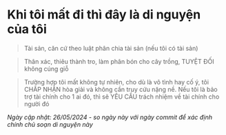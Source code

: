 # Khi tôi mất đi thì đây là di nguyện của tôi

> Tài sản, căn cứ theo luật phân chia tài sản (nếu tôi có tài sản)

> Thân xác, thiêu thành tro, làm phân bón cho cây trồng, TUYỆT ĐỐI không cúng giỗ

> Trường hợp tôi mất không tự nhiên, cho dù là vô tình hay cố ý, tôi CHẤP NHẬN hòa giải và không cần truy cứu nặng nề. Nếu tôi là bảo trợ tài chính cho 1 ai đó, thì sẽ YÊU CẦU trách nhiệm về tài chính cho người đó

<i>
Ngày cập nhật: 26/05/2024 - so ngày này với ngày commit để xác định chính chủ soạn di nguyện này
<i>